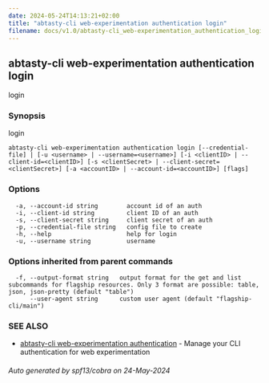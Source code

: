 ```yaml
---
date: 2024-05-24T14:13:21+02:00
title: "abtasty-cli web-experimentation authentication login"
filename: docs/v1.0/abtasty-cli_web-experimentation_authentication_login.md
---
```

## abtasty-cli web-experimentation authentication login

login

### Synopsis

login

```
abtasty-cli web-experimentation authentication login [--credential-file] | [-u <username> | --username=<username>] [-i <clientID> | --client-id=<clientID>] [-s <clientSecret> | --client-secret=<clientSecret>] [-a <accountID> | --account-id=<accountID>] [flags]
```

### Options

```
  -a, --account-id string        account id of an auth
  -i, --client-id string         client ID of an auth
  -s, --client-secret string     client secret of an auth
  -p, --credential-file string   config file to create
  -h, --help                     help for login
  -u, --username string          username
```

### Options inherited from parent commands

```
  -f, --output-format string   output format for the get and list subcommands for flagship resources. Only 3 format are possible: table, json, json-pretty (default "table")
      --user-agent string      custom user agent (default "flagship-cli/main")
```

### SEE ALSO

* [abtasty-cli web-experimentation authentication](/docs/v1.0/abtasty-cli_web-experimentation_authentication.md)	 - Manage your CLI authentication for web experimentation

###### Auto generated by spf13/cobra on 24-May-2024
